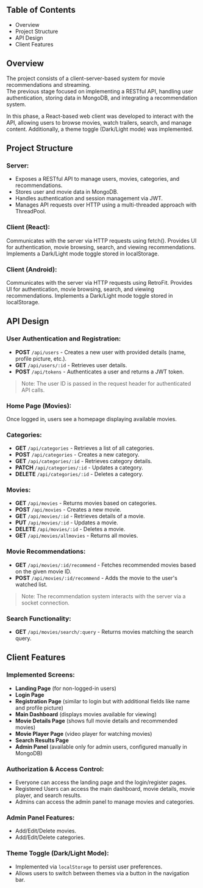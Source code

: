 ## Table of Contents

- Overview
- Project Structure
- API Design
- Client Features

## Overview

The project consists of a client-server-based system for movie recommendations and streaming.  
The previous stage focused on implementing a RESTful API, handling user authentication, storing data in MongoDB, and integrating a recommendation system.

In this phase, a React-based web client was developed to interact with the API, allowing users to browse movies, watch trailers, search, and manage content. Additionally, a theme toggle (Dark/Light mode) was implemented.

## Project Structure

### Server:
- Exposes a RESTful API to manage users, movies, categories, and recommendations.
- Stores user and movie data in MongoDB.
- Handles authentication and session management via JWT.
- Manages API requests over HTTP using a multi-threaded approach with ThreadPool.

### Client (React):
Communicates with the server via HTTP requests using fetch().
Provides UI for authentication, movie browsing, search, and viewing recommendations.
Implements a Dark/Light mode toggle stored in localStorage.

### Client (Android):
Communicates with the server via HTTP requests using RetroFit.
Provides UI for authentication, movie browsing, search, and viewing recommendations.
Implements a Dark/Light mode toggle stored in localStorage.


## API Design

### User Authentication and Registration:
- **POST** `/api/users` - Creates a new user with provided details (name, profile picture, etc.).
- **GET** `/api/users/:id` - Retrieves user details.
- **POST** `/api/tokens` - Authenticates a user and returns a JWT token.

> Note: The user ID is passed in the request header for authenticated API calls.

### Home Page (Movies):
Once logged in, users see a homepage displaying available movies.

### Categories:
- **GET** `/api/categories` - Retrieves a list of all categories.
- **POST** `/api/categories` - Creates a new category.
- **GET** `/api/categories/:id` - Retrieves category details.
- **PATCH** `/api/categories/:id` - Updates a category.
- **DELETE** `/api/categories/:id` - Deletes a category.

### Movies:
- **GET** `/api/movies` - Returns movies based on categories.
- **POST** `/api/movies` - Creates a new movie.
- **GET** `/api/movies/:id` - Retrieves details of a movie.
- **PUT** `/api/movies/:id` - Updates a movie.
- **DELETE** `/api/movies/:id` - Deletes a movie.
- **GET** `/api/movies/allmovies` - Returns all movies.

### Movie Recommendations:
- **GET** `/api/movies/:id/recommend` - Fetches recommended movies based on the given movie ID.
- **POST** `/api/movies/:id/recommend` - Adds the movie to the user's watched list.

> Note: The recommendation system interacts with the server via a socket connection.

### Search Functionality:
- **GET** `/api/movies/search/:query` - Returns movies matching the search query.

## Client Features

### Implemented Screens:
- **Landing Page** (for non-logged-in users)
- **Login Page**
- **Registration Page** (similar to login but with additional fields like name and profile picture)
- **Main Dashboard** (displays movies available for viewing)
- **Movie Details Page** (shows full movie details and recommended movies)
- **Movie Player Page** (video player for watching movies)
- **Search Results Page**
- **Admin Panel** (available only for admin users, configured manually in MongoDB)

### Authorization & Access Control:
- Everyone can access the landing page and the login/register pages.
- Registered Users can access the main dashboard, movie details, movie player, and search results.
- Admins can access the admin panel to manage movies and categories.

### Admin Panel Features:
- Add/Edit/Delete movies.
- Add/Edit/Delete categories.

### Theme Toggle (Dark/Light Mode):
- Implemented via `localStorage` to persist user preferences.
- Allows users to switch between themes via a button in the navigation bar.
